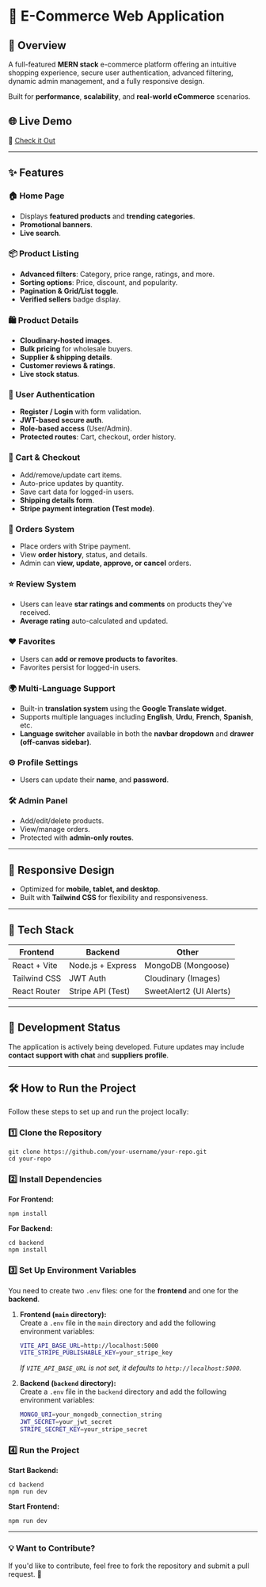 # 🛒 E-Commerce Web Application

## 🚀 Overview
A full-featured **MERN stack** e-commerce platform offering an intuitive shopping experience, secure user authentication, advanced filtering, dynamic admin management, and a fully responsive design.  

Built for **performance**, **scalability**, and **real-world eCommerce** scenarios.

## 🌐 Live Demo  
🔗 [Check it Out](https://ecommerce-fullstack-website.vercel.app/)

---

## ✨ Features

### 🏠 Home Page
- Displays **featured products** and **trending categories**.
- **Promotional banners**.
- **Live search**.

### 📦 Product Listing
- **Advanced filters**: Category, price range, ratings, and more.
- **Sorting options**: Price, discount, and popularity.
- **Pagination & Grid/List toggle**.
- **Verified sellers** badge display.

### 🛍️ Product Details
- **Cloudinary-hosted images**.
- **Bulk pricing** for wholesale buyers.
- **Supplier & shipping details**.
- **Customer reviews & ratings**.
- **Live stock status**.

### 👤 User Authentication
- **Register / Login** with form validation.
- **JWT-based secure auth**.
- **Role-based access** (User/Admin).
- **Protected routes**: Cart, checkout, order history.

### 🛒 Cart & Checkout
- Add/remove/update cart items.
- Auto-price updates by quantity.
- Save cart data for logged-in users.
- **Shipping details form**.
- **Stripe payment integration (Test mode)**.

### 🧾 Orders System
- Place orders with Stripe payment.
- View **order history**, status, and details.
- Admin can **view, update, approve, or cancel** orders.

### ⭐ Review System
- Users can leave **star ratings and comments** on products they've received.
- **Average rating** auto-calculated and updated.

### ❤️ Favorites
- Users can **add or remove products to favorites**.
- Favorites persist for logged-in users.

### 🌍 Multi-Language Support
- Built-in **translation system** using the **Google Translate widget**.
- Supports multiple languages including **English**, **Urdu**, **French**, **Spanish**, etc.
- **Language switcher** available in both the **navbar dropdown** and **drawer (off-canvas sidebar)**.

### ⚙️ Profile Settings
- Users can update their **name**, and **password**.

### 🛠️ Admin Panel
- Add/edit/delete products.
- View/manage orders.
- Protected with **admin-only routes**.

---

## 📱 Responsive Design
- Optimized for **mobile, tablet, and desktop**.
- Built with **Tailwind CSS** for flexibility and responsiveness.

---

## 🧰 Tech Stack

| Frontend       | Backend         | Other         |
|----------------|------------------|----------------|
| React + Vite   | Node.js + Express | MongoDB (Mongoose) |
| Tailwind CSS   | JWT Auth          | Cloudinary (Images) |
| React Router   | Stripe API (Test) | SweetAlert2 (UI Alerts) |

---

## 🔧 Development Status
The application is actively being developed. Future updates may include **contact support with chat** and **suppliers profile**.

---

## 🛠 How to Run the Project

Follow these steps to set up and run the project locally:

### 1️⃣ Clone the Repository
```
git clone https://github.com/your-username/your-repo.git
cd your-repo
```

### 2️⃣ Install Dependencies  
**For Frontend:**
```
npm install
```

**For Backend:**
```
cd backend
npm install
```

### 3️⃣ Set Up Environment Variables  
You need to create two `.env` files: one for the **frontend** and one for the **backend**.

1. **Frontend (`main` directory):**  
   Create a `.env` file in the `main` directory and add the following environment variables:
   ```bash
   VITE_API_BASE_URL=http://localhost:5000
   VITE_STRIPE_PUBLISHABLE_KEY=your_stripe_key
   ```
   *If `VITE_API_BASE_URL` is not set, it defaults to `http://localhost:5000`.*

2. **Backend (`backend` directory):**  
   Create a `.env` file in the `backend` directory and add the following environment variables:
   ```bash
   MONGO_URI=your_mongodb_connection_string
   JWT_SECRET=your_jwt_secret
   STRIPE_SECRET_KEY=your_stripe_secret
   ```

### 4️⃣ Run the Project  
**Start Backend:**
```
cd backend
npm run dev
```

**Start Frontend:**
```
npm run dev
```

---

### 💡 Want to Contribute?
If you'd like to contribute, feel free to fork the repository and submit a pull request. 🚀 
